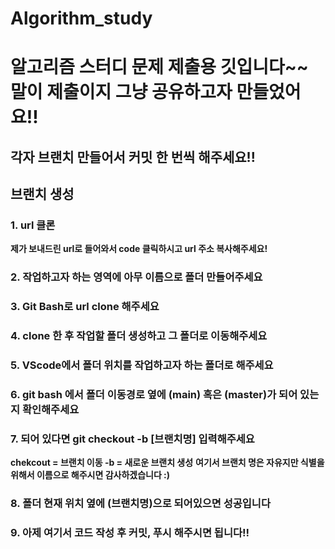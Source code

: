 # Algorithm_study
# 알고리즘 스터디 문제 제출용 깃입니다~~ 말이 제출이지 그냥 공유하고자 만들었어요!!
## 각자 브랜치 만들어서 커밋 한 번씩 해주세요!!

## 브랜치 생성

### 1. url 클론
**제가 보내드린 url로 들어와서 code 클릭하시고 url 주소 복사해주세요!**

### 2. 작업하고자 하는 영역에 아무 이름으로 폴더 만들어주세요

### 3. Git Bash로 url clone 해주세요

### 4. clone 한 후 작업할 폴더 생성하고 그 폴더로 이동해주세요

### 5. VScode에서 폴더 위치를 작업하고자 하는 폴더로 해주세요

### 6. git bash 에서 폴더 이동경로 옆에 (main) 혹은 (master)가 되어 있는 지 확인해주세요

### 7. 되어 있다면 git checkout -b [브랜치명] 입력해주세요
**chekcout = 브랜치 이동 -b = 새로운 브랜치 생성**
**여기서 브랜치 명은 자유지만 식별을 위해서 이름으로 해주시면 감사하겠습니다 :)**

### 8. 폴더 현재 위치 옆에 (브랜치명)으로 되어있으면 성공입니다

### 9. 아제 여기서 코드 작성 후 커밋, 푸시 해주시면 됩니다!!

